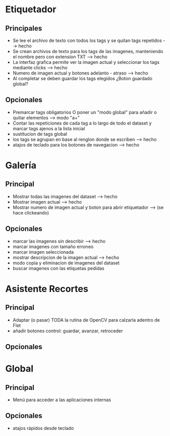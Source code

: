 

# Etiquetador

## Principales

- Se lee el archivo de texto con todos los tags y se quitan tags repetidos --> hecho
- Se crean archivos de texto para los tags  de las imagenes, manteniendo el nombre pero con extension TXT --> hecho
- La interfaz grafica permite ver la imagen actual y seleccionar los tags mediante clicks --> hecho
- Numero de imagen actual y botones adelanto - atraso --> hecho
- Al completar se deben guardar los tags elegidos ¿Boton guardado global?

## Opcionales

- Premarcar tags obligatorios O poner un "modo global" para añadir o quitar elementos --> modo "a+"
- Contar las repeticiones de cada tag a lo largo de todo el dataset y marcar tags ajenos a la lista inicial
- sustitucion de tags global
- los tags se agrupan en base al renglon donde se escriben --> hecho
- atajos de teclado para los botones de navegacion --> hecho


# Galería

## Principal

- Mostrar todas las imagenes del dataset --> hecho
- Mostrar imagen actual --> hecho
- Mostrar numero de imagen actual y boton para abrir etiquetador  --> (se hace clickeando)


## Opcionales
- marcar las imagenes sin describir --> hecho
- marcar imagenes con tamaño erroneo
- marcar imagen seleccionada 
- mostrar descripcion de la imagen actual --> hecho
- modo copia y eliminacion de imagenes del dataset
- buscar imagenes con las etiquetas pedidas


# Asistente Recortes

## Principal
- Adaptar (o pasar) TODA la rutina de OpenCV para calzarla adentro de Flet
- añadir botones control: guardar, avanzar, retroceder

## Opcionales



# Global

## Principal

- Menú para acceder a las aplicaciones internas

## Opcionales

- atajos rápidos desde teclado 